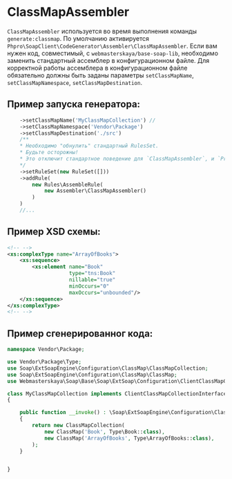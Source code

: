 # ClassMapAssembler

`ClassMapAssembler` используется во время выполнения команды `generate:classmap`. 
По умолчанию активируется `Phpro\SoapClient\CodeGenerator\Assembler\ClassMapAssembler`.
Если вам нужен код, совместимый, с `webmasterskaya/base-soap-lib`, необходимо заменить стандартный ассемблер в конфигурационном файле.
Для корректной работы ассемблера в конфигурационном файле обязательно должны быть заданы параметры `setClassMapName`, `setClassMapNamespace`, `setClassMapDestination`. 


## Пример запуска генератора:
```php
    ->setClassMapName('MyClassMapCollection') // 
    ->setClassMapNamespace('Vendor\Package')
    ->setClassMapDestination('./src')
    /**
    * Необходимо "обнулить" стандартный RulesSet.
    * Будьте осторожны! 
    * Это отключит стандартное поведение для `ClassMapAssembler`, и `PropertyAssembler` 
    */
    ->setRuleSet(new RuleSet([])) 
    ->addRule(
        new Rules\AssembleRule(
            new Assembler\ClassMapAssembler()
        )
    )
    //...
```

## Пример XSD схемы:
```xml
<!-- -->
<xs:complexType name="ArrayOfBooks">
    <xs:sequence>
        <xs:element name="Book"
                    type="tns:Book"
                    nillable="true"
                    minOccurs="0"
                    maxOccurs="unbounded"/>
    </xs:sequence>
</xs:complexType>
<!-- -->
```

## Пример сгенерированног кода:
```php
namespace Vendor\Package;

use Vendor\Package\Type;
use Soap\ExtSoapEngine\Configuration\ClassMap\ClassMapCollection;
use Soap\ExtSoapEngine\Configuration\ClassMap\ClassMap;
use Webmasterskaya\Soap\Base\Soap\ExtSoap\Configuration\ClientClassMapCollectionInterface;

class MyClassMapCollection implements ClientClassMapCollectionInterface
{

    public function __invoke() : \Soap\ExtSoapEngine\Configuration\ClassMap\ClassMapCollection
    {
        return new ClassMapCollection(
            new ClassMap('Book', Type\Book::class),
            new ClassMap('ArrayOfBooks', Type\ArrayOfBooks::class),
        );
    }


}
```